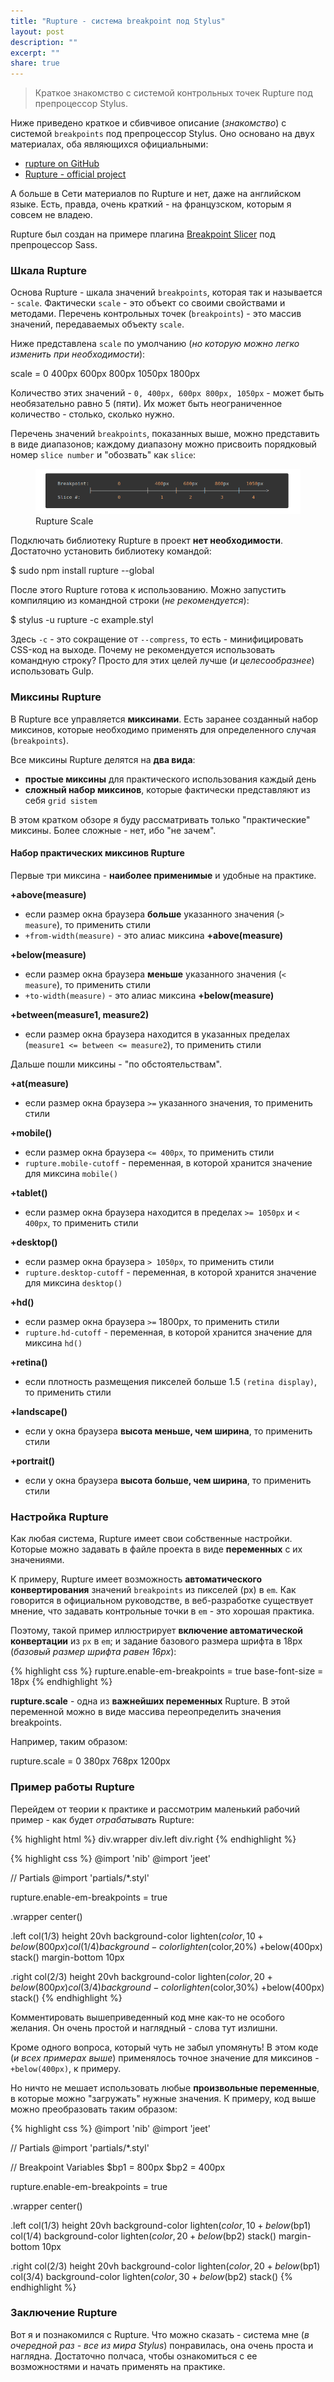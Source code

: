 ```yaml
---
title: "Rupture - система breakpoint под Stylus"
layout: post
description: ""
excerpt: ""
share: true
---
```


> Краткое знакомство с системой контрольных точек Rupture под препроцессор Stylus.

Ниже приведено краткое и сбивчивое описание (*знакомство*) с системой `breakpoints` под препроцессор Stylus. Оно основано на двух материалах, оба являющихся официальными:

  * [rupture on GitHub][1]
  * [Rupture - official project][2]

А больше в Сети материалов по Rupture и нет, даже на английском языке. Есть, правда, очень краткий - на французском, которым я совсем не владею.

Rupture был создан на примере плагина [Breakpoint Slicer][3] под препроцессор Sass.

### Шкала Rupture

Основа Rupture - шкала значений `breakpoints`, которая так и называется - `scale`. Фактически `scale` - это объект со своими свойствами и методами. Перечень контрольных точек (`breakpoints`) - это массив значений, передаваемых объекту `scale`.

Ниже представлена `scale` по умолчанию (*но которую можно легко изменить при необходимости*):

  scale = 0 400px 600px 800px 1050px 1800px

Количество этих значений - `0, 400px, 600px 800px, 1050px` - может быть необязательно равно 5 (пяти). Их может быть неограниченное количество - столько, сколько нужно.

Перечень значений `breakpoints`, показанных выше, можно представить в виде диапазонов; каждому диапазону можно присвоить порядковый номер `slice number` и "обозвать" как `slice`:

<figure>
  <img src="images/uploads/2015/01/scale_rupture.png" alt="Rupture Scale">
  <figcaption>Rupture Scale</figcaption>
</figure>

Подключать библиотеку Rupture в проект **нет необходимости**. Достаточно установить библиотеку командой:

  $ sudo npm install rupture --global

После этого Rupture готова к использованию. Можно запустить компиляцию из командной строки (*не рекомендуется*):

  $ stylus -u rupture -c example.styl

Здесь `-c` - это сокращение от `--compress`, то есть - минифицировать CSS-код на выходе. Почему не рекомендуется использовать командную строку? Просто для этих целей лучше (*и целесообразнее*) использовать Gulp.

### Миксины Rupture

В Rupture все управляется **миксинами**. Есть заранее созданный набор миксинов, которые необходимо применять для определенного случая (`breakpoints`).

Все миксины Rupture делятся на **два вида**:

  * **простые миксины** для практического использования каждый день
  * **сложный набор миксинов**, которые фактически представляют из себя `grid sistem`

В этом кратком обзоре я буду рассматривать только "практические" миксины. Более сложные - нет, ибо "не зачем".

#### Набор практических миксинов Rupture

Первые три миксина - **наиболее применимые** и удобные на практике.

**+above(measure)**
- если размер окна браузера **больше** указанного значения (`> measure`), то применить стили
- `+from-width(measure)` - это алиас миксина **+above(measure)**

**+below(measure)**
- если размер окна браузера **меньше** указанного значения (`< measure`), то применить стили
- `+to-width(measure)` - это алиас миксина **+below(measure)**

**+between(measure1, measure2)**
- если размер окна браузера находится в указанных пределах (`measure1 <= between <= measure2`), то применить стили

Дальше пошли миксины - "по обстоятельствам".

**+at(measure)**
- если размер окна браузера `>=` указанного значения, то применить стили

**+mobile()**
- если размер окна браузера `<= 400px`, то применить стили
- `rupture.mobile-cutoff` - переменная, в которой хранится значение для миксина `mobile()`

**+tablet()**
- если размер окна браузера находится в пределах `>= 1050px` и `< 400px`, то применить стили

**+desktop()**
- если размер окна браузера `> 1050px`, то применить стили
- `rupture.desktop-cutoff` - переменная, в которой хранится значение для миксина `desktop()`

**+hd()**
- если размер окна браузера `>=` 1800px, то применить стили
- `rupture.hd-cutoff` - переменная, в которой хранится значение для миксина `hd()`

**+retina()**
- если плотность размещения пикселей больше 1.5 `(retina display)`, то применить стили

**+landscape()**
- если у окна браузера **высота меньше, чем ширина**, то применить стили

**+portrait()**
- если у окна браузера **высота больше, чем ширина**, то применить стили

### Настройка Rupture

Как любая система, Rupture имеет свои собственные настройки. Которые можно задавать в файле проекта в виде **переменных** с их значениями.

К примеру, Rupture имеет возможность **автоматического конвертирования** значений `breakpoints` из пикселей (px) в `em`. Как говорится в официальном руководстве, в веб-разработке существует мнение, что задавать контрольные точки в `em` - это хорошая практика.

Поэтому, такой пример иллюстрирует **включение автоматической конвертации** из `px` в `em`; и задание базового размера шрифта в 18px (*базовый размер шрифта равен 16px*):

{% highlight css %}
rupture.enable-em-breakpoints = true
base-font-size = 18px
{% endhighlight %}

**rupture.scale** - одна из **важнейших переменных** Rupture. В этой переменной можно в виде массива переопределить значения breakpoints.

Например, таким образом:

  rupture.scale = 0 380px 768px 1200px

### Пример работы Rupture

Перейдем от теории к практике и рассмотрим маленький рабочий пример - как будет *отрабатывать* Rupture:

{% highlight html %}
div.wrapper
  div.left
  div.right
{% endhighlight %}

{% highlight css %}
@import 'nib'
@import 'jeet'

// Partials
@import 'partials/*.styl'

rupture.enable-em-breakpoints = true

.wrapper
  center()

.left
  col(1/3)
  height 20vh
  background-color lighten($color,10%)
  +below(800px)
    col(1/4)
    background-color lighten($color,20%)
  +below(400px)
    stack()
    margin-bottom 10px

.right
  col(2/3)
  height 20vh
  background-color lighten($color,20%)
  +below(800px)
    col(3/4)
    background-color lighten($color,30%)
  +below(400px)
    stack()
{% endhighlight %}

Комментировать вышеприведенный код мне как-то не особого желания. Он очень простой и наглядный - слова тут излишни.

Кроме одного вопроса, который чуть не забыл упомянуть! В этом коде (*и всех примерах выше*) применялось точное значение для миксинов - `+below(400px)`, к примеру.

Но ничто не мешает использовать любые **произвольные переменные**, в которые можно "загружать" нужные значения. К примеру, код выше можно преобразовать таким образом:

{% highlight css %}
@import 'nib'
@import 'jeet'

// Partials
@import 'partials/*.styl'

// Breakpoint Variables
$bp1 = 800px
$bp2 = 400px

rupture.enable-em-breakpoints = true

.wrapper
  center()

.left
  col(1/3)
  height 20vh
  background-color lighten($color,10%)
  +below($bp1)
    col(1/4)
    background-color lighten($color,20%)
  +below($bp2)
    stack()
    margin-bottom 10px

.right
  col(2/3)
  height 20vh
  background-color lighten($color,20%)
  +below($bp1)
    col(3/4)
    background-color lighten($color,30%)
  +below($bp2)
    stack()
{% endhighlight %}

### Заключение Rupture

Вот я и познакомился с Rupture. Что можно сказать - система мне (*в очередной раз - все из мира Stylus*) понравилась, она очень проста и наглядна. Достаточно полчаса, чтобы ознакомиться с ее возможностями и начать применять на практике.

 [1]: http://jenius.github.io/rupture/ "Rupture"
 [2]: https://github.com/jenius/rupture "Rupture"
 [3]: https://github.com/lolmaus/breakpoint-slicer "Breakpoint Slicer"
